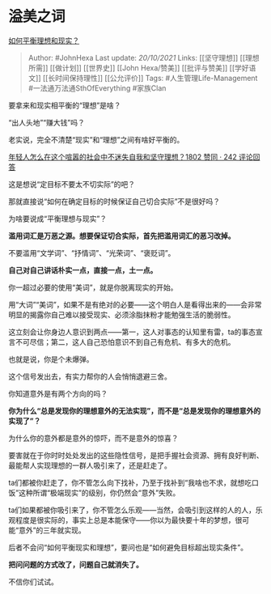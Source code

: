 # 溢美之词
[如何平衡理想和现实？](https://www.zhihu.com/question/19866801/answer/2177414614)

> Author: #JohnHexa 
Last update: *20/10/2021* 
Links: [[坚守理想]] [[理想所需]] [[做计划]] [[世界史]] [[John Hexa/赞美]] [[批评与赞美]] [[学好语文]] [[长时间保持理性]] [[公允评价]] 
Tags: #人生管理Life-Management #一法通万法通SthOfEverything #家族Clan 
  



要拿来和现实相平衡的“理想”是啥？

“出人头地”“赚大钱”吗？

老实说，完全不清楚“现实”和“理想”之间有啥好平衡的。

[年轻人怎么在这个喧嚣的社会中不迷失自我和坚守理想？1802 赞同 · 242 评论回答](https://www.zhihu.com/question/26557967/answer/1814588032)

这是想说“定目标不要太不切实际”的吧？

那就直接说“如何在确定目标的时候保证自己切合实际”不是很好吗？

为啥要说成“平衡理想与现实”？

**滥用词汇是万恶之源。想要保证切合实际，首先把滥用词汇的恶习改掉。**

不要滥用“文学词”、“抒情词”、“光荣词”、“褒贬词”。

**自己对自己讲话朴实一点，直接一点，土一点。**

你一超过必要的使用“美词”，就是你脱离现实的开始。

用“大词”“美词”，如果不是有绝对的必要——这个明白人是看得出来的——会非常明显的揭露你自己难以接受现实、必须涂脂抹粉才能勉强生活的脆弱性。

这立刻会让你身边人意识到两点——第一，这人对事态的认知里有雷，ta的事态宣言不可尽信；第二，这人自己恐怕意识不到自己有危机、有多大的危机。

也就是说，你是个未爆弹。

这个信号发出去，有实力帮你的人会悄悄退避三舍。

你知道意外是有两个方向的吗？

**你为什么“总是发现你的理想意外的无法实现”，而不是“总是发现你的理想意外的实现了”？**

为什么你的意外都是意外的惊吓，而不是意外的惊喜？

要害就在于你时时处处发出的这些隐性信号，是把手握社会资源、拥有良好判断、最能帮人实现理想的一群人吸引来了，还是赶走了。

ta们都被你赶走了，你不管怎么向下找补，乃至于找补到“我啥也不求，就想吃口饭”这种所谓“极端现实”的级别，你仍然会“意外”失败。

ta们如果都被你吸引来了，你不管怎么乐观——当然，会吸引到这样的人的人，乐观程度是很实际的，事实上总是本能保守——你以为最快要十年的梦想，很可能“意外”的三年就实现。

后者不会问“如何平衡现实和理想”，要问也是“如何避免目标超出现实条件”。

**把问问题的方式改了，问题自己就消失了。**

不信你们试试。